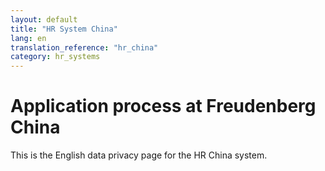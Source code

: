 ```yaml
---
layout: default
title: "HR System China"
lang: en
translation_reference: "hr_china"
category: hr_systems
---
```


# Application process at Freudenberg China

This is the English data privacy page for the HR China system.
